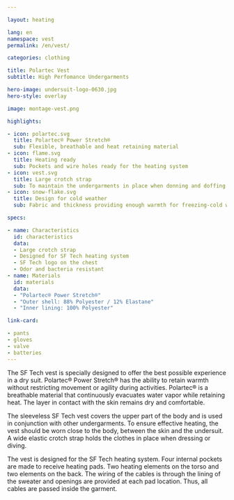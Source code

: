 ```yaml
---

layout: heating

lang: en
namespace: vest
permalink: /en/vest/

categories: clothing

title: Polartec Vest
subtitle: High Perfomance Undergarments

hero-image: undersuit-logo-0630.jpg
hero-style: overlay

image: montage-vest.png

highlights:

- icon: polartec.svg
  title: Polartec® Power Stretch®
  sub: Flexible, breathable and heat retaining material
- icon: flame.svg
  title: Heating ready
  sub: Pockets and wire holes ready for the heating system
- icon: vest.svg
  title: Large crotch strap
  sub: To maintain the undergarments in place when donning and doffing the drysuit
- icon: snow-flake.svg
  title: Design for cold weather
  sub: Fabric and thickness providing enough warmth for freezing-cold waters

specs:

- name: Characteristics
  id: characteristics
  data:
  - Large crotch strap
  - Designed for SF Tech heating system
  - SF Tech logo on the chest
  - Odor and bacteria resistant
- name: Materials
  id: materials
  data:
  - "Polartec® Power Stretch®"
  - "Outer shell: 88% Polyester / 12% Elastane"
  - "Inner lining: 100% Polyester"

link-card:

- pants
- gloves
- valve
- batteries
---
```


The SF Tech vest is specially designed to offer the best possible experience in a dry suit. Polartec® Power Stretch® has the ability to retain warmth without restricting movement or agility during activities. Polartec® is a breathable material that continuously evacuates water vapor while retaining heat. The layer in contact with the skin remains dry and comfortable.

The sleeveless SF Tech vest covers the upper part of the body and is used in conjunction with other undergarments. To ensure effective heating, the vest should be worn close to the body, between the skin and the undersuit. A wide elastic crotch strap holds the clothes in place when dressing or diving.

The vest is designed for the SF Tech heating system. Four internal pockets are made to receive heating pads. Two heating elements on the torso and two elements on the back. The wiring of the cables is through the lining of the sweater and openings are provided at each pad location. Thus, all cables are passed inside the garment.
